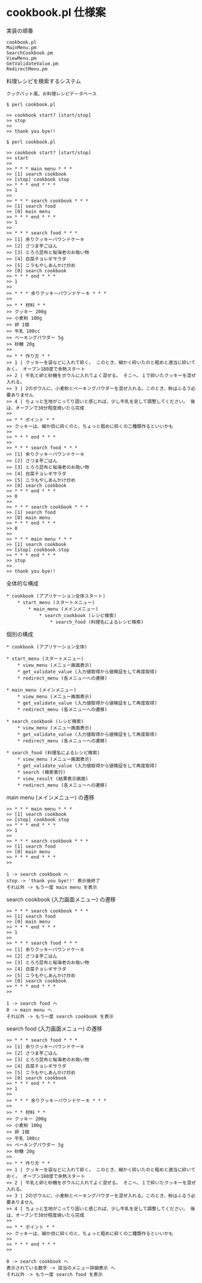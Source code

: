 # cookbook.pl 仕様案

実装の順番

    cookbook.pl
    MainMenu.pm
    SearchCookbook.pm
    ViewMenu.pm
    GetValidateValue.pm
    RedirectMenu.pm

料理レシピを検索するシステム

    クックパット風、お料理レシピデータベース

    $ perl cookbook.pl

    >> cookbook start? [start/stop]
    >> stop
    >>
    >> thank you bye!!

    $ perl cookbook.pl

    >> cookbook start? [start/stop]
    >> start
    >>
    >> * * * main menu * * *
    >> [1] search cookbook
    >> [stop] cookbook stop
    >> * * * end * * *
    >> 1
    >>
    >> * * * search cookbook * * *
    >> [1] search food
    >> [0] main menu
    >> * * * end * * *
    >> 1
    >>
    >> * * * search food * * *
    >> [1] 余りクッキーパウンドケーキ
    >> [2] さつま芋ごはん
    >> [3] とろろ昆布と桜海老のお吸い物
    >> [4] 白菜チョレギサラダ
    >> [5] ニラもやしあんかけ炒め
    >> [0] search cookbook
    >> * * * end * * *
    >> 1
    >>
    >> * * * 余りクッキーパウンドケーキ * * *
    >>
    >> * * 材料 * *
    >> クッキー 200g
    >> 小麦粉 100g
    >> 卵 1個
    >> 牛乳 100cc
    >> ベーキングパウダー 5g
    >> 砂糖 20g
    >>
    >> * * 作り方 * *
    >> 1 | クッキーを袋などに入れて砕く。 このとき、細かく砕いたのと粗めと適当に砕いておく。 オーブン180度で余熱スタート
    >> 2 | 牛乳と卵と砂糖をボウルに入れてよく混ぜる。 そこへ、１で砕いたクッキーを混ぜ入れる。
    >> 3 | 2のボウルに、小麦粉とベーキングパウダーを混ぜ入れる。このとき、粉はふるう必要ありません
    >> 4 | ちょっと生地がこってり固いと感じれば、少し牛乳を足して調整してください。 後は、オーブンで30分程度焼いたら完成
    >>
    >> * * ポイント * *
    >> クッキーは、細か目に砕くのと、ちょっと粗めに砕くの二種類作るといいかも
    >>
    >> * * * end * * *
    >>
    >> * * * search food * * *
    >> [1] 余りクッキーパウンドケーキ
    >> [2] さつま芋ごはん
    >> [3] とろろ昆布と桜海老のお吸い物
    >> [4] 白菜チョレギサラダ
    >> [5] ニラもやしあんかけ炒め
    >> [0] search cookbook
    >> * * * end * * *
    >> 0
    >>
    >> * * * search cookbook * * *
    >> [1] search food
    >> [0] main menu
    >> * * * end * * *
    >> 0
    >>
    >> * * * main menu * * *
    >> [1] search cookbook
    >> [stop] cookbook stop
    >> * * * end * * *
    >> stop
    >>
    >> thank you bye!!

全体的な構成

    * cookbook (アプリケーション全体スタート)
        * start_menu (スタートメニュー)
            * main_menu (メインメニュー)
                * search_cookbook (レシピ検索)
                    * search_food (料理名によるレシピ検索)

個別の構成

    * cookbook (アプリケーション全体)

    * start_menu (スタートメニュー)
        * view_menu (メニュー画面表示)
        * get_validate_value (入力値取得から値検証をして再度取得)
        * redirect_menu (各メニューへの遷移)

    * main_menu (メインメニュー)
        * view_menu (メニュー画面表示)
        * get_validate_value (入力値取得から値検証をして再度取得)
        * redirect_menu (各メニューへの遷移)

    * search_cookbook (レシピ検索)
        * view_menu (メニュー画面表示)
        * get_validate_value (入力値取得から値検証をして再度取得)
        * redirect_menu (各メニューへの遷移)

    * search_food (料理名によるレシピ検索)
        * view_menu (メニュー画面表示)
        * get_validate_value (入力値取得から値検証をして再度取得)
        * search (検索実行)
        * view_result (結果表示画面)
        * redirect_menu (各メニューへの遷移)

main menu (メインメニュー) の遷移

    >> * * * main menu * * *
    >> [1] search cookbook
    >> [stop] cookbook stop
    >> * * * end * * *
    >> 1
    >>
    >> * * * search cookbook * * *
    >> [1] search food
    >> [0] main menu
    >> * * * end * * *
    >>

    1 -> search cookbook へ
    stop -> 'thank you bye!!' 表示後終了
    それ以外 -> もう一度 main menu を表示

search cookbook (入力画面メニュー) の遷移

    >> * * * search cookbook * * *
    >> [1] search food
    >> [0] main menu
    >> * * * end * * *
    >> 1
    >>
    >> * * * search food * * *
    >> [1] 余りクッキーパウンドケーキ
    >> [2] さつま芋ごはん
    >> [3] とろろ昆布と桜海老のお吸い物
    >> [4] 白菜チョレギサラダ
    >> [5] ニラもやしあんかけ炒め
    >> [0] search cookbook
    >> * * * end * * *
    >>

    1 -> search food へ
    0 -> main menu へ
    それ以外 -> もう一度 search cookbook を表示

search food (入力画面メニュー) の遷移

    >> * * * search food * * *
    >> [1] 余りクッキーパウンドケーキ
    >> [2] さつま芋ごはん
    >> [3] とろろ昆布と桜海老のお吸い物
    >> [4] 白菜チョレギサラダ
    >> [5] ニラもやしあんかけ炒め
    >> [0] search cookbook
    >> * * * end * * *
    >> 1
    >>
    >> * * * 余りクッキーパウンドケーキ * * *
    >>
    >> * * 材料 * *
    >> クッキー 200g
    >> 小麦粉 100g
    >> 卵 1個
    >> 牛乳 100cc
    >> ベーキングパウダー 5g
    >> 砂糖 20g
    >>
    >> * * 作り方 * *
    >> 1 | クッキーを袋などに入れて砕く。 このとき、細かく砕いたのと粗めと適当に砕いておく。 オーブン180度で余熱スタート
    >> 2 | 牛乳と卵と砂糖をボウルに入れてよく混ぜる。 そこへ、１で砕いたクッキーを混ぜ入れる。
    >> 3 | 2のボウルに、小麦粉とベーキングパウダーを混ぜ入れる。このとき、粉はふるう必要ありません
    >> 4 | ちょっと生地がこってり固いと感じれば、少し牛乳を足して調整してください。 後は、オーブンで30分程度焼いたら完成
    >>
    >> * * ポイント * *
    >> クッキーは、細か目に砕くのと、ちょっと粗めに砕くの二種類作るといいかも
    >>
    >> * * * end * * *
    >>

    0 -> search cookbook へ
    表示されている数字 -> 該当のメニュー詳細表示 へ
    それ以外 -> もう一度 search food を表示
